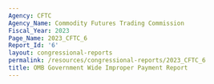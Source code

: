 ```yaml
---
Agency: CFTC
Agency_Name: Commodity Futures Trading Commission
Fiscal_Year: 2023
Page_Name: 2023_CFTC_6
Report_Id: '6'
layout: congressional-reports
permalink: /resources/congressional-reports/2023_CFTC_6
title: OMB Government Wide Improper Payment Report
---
```

